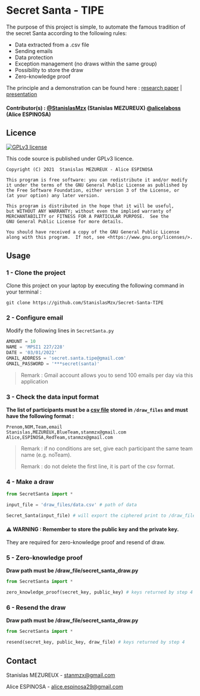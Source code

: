 # Secret Santa - TIPE

The purpose of this project is simple, to automate the famous tradition of the secret Santa according to the following rules:

- Data extracted from a .csv file
- Sending emails
- Data protection
- Exception management (no draws within the same group)
- Possibility to store the draw
- Zero-knowledge proof

The principle and a demonstration can be found here : [research paper](/research%20paper/research_paper.pdf) | [presentation](presentation/presentation.pdf)

#### Contributor(s) : [@StanislasMzx](https://github.com/StanislasMzx) (Stanislas MEZUREUX) [@alicelaboss](https://github.com/alicelaboss) (Alice ESPINOSA)

## Licence

[![GPLv3 license](https://img.shields.io/badge/License-GPLv3-blue.svg)](http://perso.crans.org/besson/LICENSE.html)

This code source is published under GPLv3 licence.

    Copyright (C) 2021  Stanislas MEZUREUX - Alice ESPINOSA

    This program is free software: you can redistribute it and/or modify
    it under the terms of the GNU General Public License as published by
    the Free Software Foundation, either version 3 of the License, or
    (at your option) any later version.

    This program is distributed in the hope that it will be useful,
    but WITHOUT ANY WARRANTY; without even the implied warranty of
    MERCHANTABILITY or FITNESS FOR A PARTICULAR PURPOSE.  See the
    GNU General Public License for more details.

    You should have received a copy of the GNU General Public License
    along with this program.  If not, see <https://www.gnu.org/licenses/>.

## Usage

### 1 - Clone the project

Clone this project on your laptop by executing the following command in your terminal :

```
git clone https://github.com/StanislasMzx/Secret-Santa-TIPE
```

### 2 - Configure email

Modify the following lines in <code>SecretSanta.py</code>

```python
AMOUNT = 10
NAME = 'MPSI1 227/228'
DATE = '03/01/2022'
GMAIL_ADDRESS = 'secret.santa.tipe@gmail.com'
GMAIL_PASSWORD = '***secret(santa)'
```

> Remark : Gmail account allows you to send 100 emails per day via this application

### 3 - Check the data input format

**The list of participants must be a [csv file](https://fr.wikipedia.org/wiki/Comma-separated_values) stored in <code>/draw_files</code> and must have the following format :**

```csv
Prenom,NOM,Team,email
Stanislas,MEZUREUX,BlueTeam,stanmzx@gmail.com
Alice,ESPINOSA,RedTeam,stanmzx@gmail.com
```

> Remark : if no conditions are set, give each participant the same team name (e.g. noTeam).
>
> Remark : do not delete the first line, it is part of the csv format.

### 4 - Make a draw

```python
from SecretSanta import *

input_file = 'draw_files/data.csv' # path of data

Secret_Santa(input_file) # will export the ciphered print to /draw_files
```

#### ⚠️ WARNING : Remember to store the public key and the private key.

They are required for zero-knowledge proof and resend of draw.

### 5 - Zero-knowledge proof

**Draw path must be /draw_file/secret_santa_draw.py**

```python
from SecretSanta import *

zero_knowledge_proof(secret_key, public_key) # keys returned by step 4
```

### 6 - Resend the draw

**Draw path must be /draw_file/secret_santa_draw.py**

```python
from SecretSanta import *

resend(secret_key, public_key, draw_file) # keys returned by step 4
```

## Contact

Stanislas MEZUREUX - [stanmzx@gmail.com](mailto:stanmzx@gmail.com)

Alice ESPINOSA - [alice.espinosa29@gmail.com](mailto:alice.espinosa29@gmail.com)
